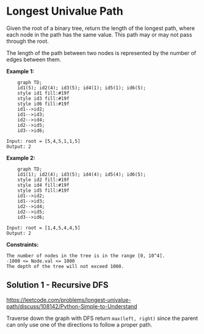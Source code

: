 # Longest Univalue Path

Given the root of a binary tree, return the length of the longest path, where each node in the path has the same value.
This path may or may not pass through the root.

The length of the path between two nodes is represented by the number of edges between them.

**Example 1:**
```mermaid
    graph TD;
    id1(5); id2(4); id3(5); id4(1); id5(1); id6(5);
    style id1 fill:#19f
    style id3 fill:#19f
    style id6 fill:#19f
    id1-->id2;
    id1-->id3;
    id2-->id4;
    id2-->id5;
    id3-->id6;
```

    Input: root = [5,4,5,1,1,5]
    Output: 2

**Example 2:**
```mermaid
    graph TD;
    id1(1); id2(4); id3(5); id4(4); id5(4); id6(5);
    style id2 fill:#19f
    style id4 fill:#19f
    style id5 fill:#19f
    id1-->id2;
    id1-->id3;
    id2-->id4;
    id2-->id5;
    id3-->id6;
```
    Input: root = [1,4,5,4,4,5]
    Output: 2

**Constraints:**

    The number of nodes in the tree is in the range [0, 10^4].
    -1000 <= Node.val <= 1000
    The depth of the tree will not exceed 1000.

## Solution 1 - Recursive DFS
https://leetcode.com/problems/longest-univalue-path/discuss/108142/Python-Simple-to-Understand

Traverse down the graph with DFS return `max(left, right)` since the parent can only use one of the directions to follow
a proper path.